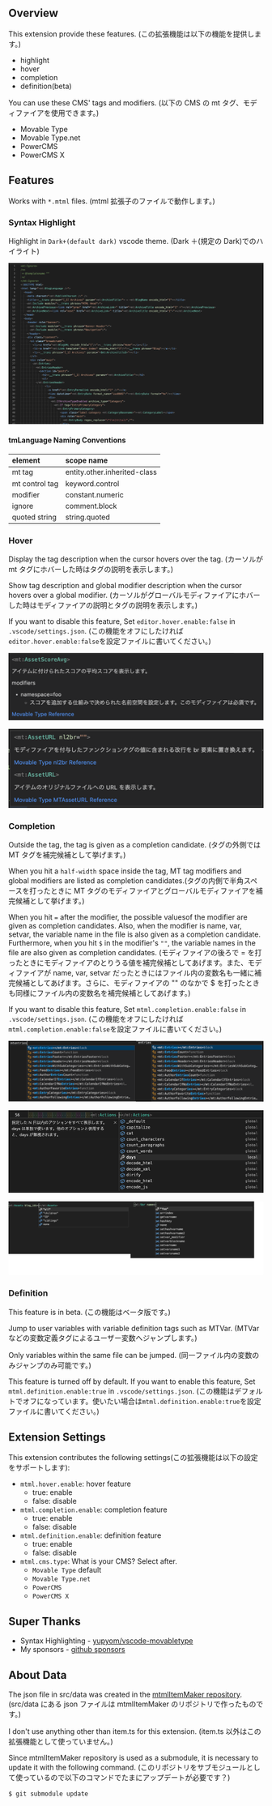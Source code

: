 ## Overview

This extension provide these features. (この拡張機能は以下の機能を提供します。)

- highlight
- hover
- completion
- definition(beta)

You can use these CMS' tags and modifiers. (以下の CMS の mt タグ、モディファイアを使用できます。)

- Movable Type
- Movable Type.net
- PowerCMS
- PowerCMS X

## Features

Works with `*.mtml` files. (mtml 拡張子のファイルで動作します。)

### Syntax Highlight

Highlight in `Dark+(default dark)` vscode theme. (Dark ＋(規定の Dark)でのハイライト)

![highlightImage.png](./images/highlightImage.png "highlightImage.png")

#### tmLanguage Naming Conventions

| element        | scope name                   |
| :------------- | :--------------------------- |
| mt tag         | entity.other.inherited-class |
| mt control tag | keyword.control              |
| modifier       | constant.numeric             |
| ignore         | comment.block                |
| quoted string  | string.quoted                |

### Hover

Display the tag description when the cursor hovers over the tag. (カーソルが mt タグにホバーした時はタグの説明を表示します。)

Show tag description and global modifier description when the cursor hovers over a global modifier. (カーソルがグローバルモディファイアにホバーした時はモディファイアの説明とタグの説明を表示します。)

If you want to disable this feature, Set `editor.hover.enable:false` in `.vscode/settings.json`. (この機能をオフにしたければ`editor.hover.enable:false`を設定ファイルに書いてください。)

![hover item for tag](./images/hovarImage_onTag.png)

![hover item for global modifier](./images/hoverImage_onGlobalModifier.png)

### Completion

Outside the tag, the tag is given as a completion candidate. (タグの外側では MT タグを補完候補として挙げます。)

When you hit a `half-width` space inside the tag, MT tag modifiers and global modifiers are listed as completion candidates.(タグの内側で半角スペースを打ったときに MT タグのモディファイアとグローバルモディファイアを補完候補として挙げます。)

When you hit `=` after the modifier, the possible values ​​of the modifier are given as completion candidates. Also, when the modifier is name, var, setvar, the variable name in the file is also given as a completion candidate. Furthermore, when you hit `$` in the modifier's `""`, the variable names in the file are also given as completion candidates. (モディファイアの後ろで = を打ったときにモディファイアのとりうる値を補完候補としてあげます。また、モディファイアが name, var, setvar だったときにはファイル内の変数名も一緒に補完候補としてあげます。さらに、モディファイアの "" のなかで $ を打ったときも同様にファイル内の変数名を補完候補としてあげます。)

If you want to disable this feature, Set `mtml.completion.enable:false` in `.vscode/settings.json`. (この機能をオフにしたければ`mtml.completion.enable:false`を設定ファイルに書いてください。)

![completion item for tag](./images/completionImage_tag.png)

![completion item for global modifier](./images/completionImage_Modifier.png)

![completion item for global modifier](./images/completionImage_ModifierValue.png)

### Definition

This feature is in beta. (この機能はベータ版です。)

Jump to user variables with variable definition tags such as MTVar. (MTVar などの変数定義タグによるユーザー変数へジャンプします。)

Only variables within the same file can be jumped. (同一ファイル内の変数のみジャンプのみ可能です。)

This feature is turned off by default. If you want to enable this feature, Set `mtml.definition.enable:true` in `.vscode/settings.json`. (この機能はデフォルトでオフになっています。使いたい場合は`mtml.definition.enable:true`を設定ファイルに書いてください。)

## Extension Settings

This extension contributes the following settings(この拡張機能は以下の設定をサポートします):

- `mtml.hover.enable`: hover feature
  - true: enable
  - false: disable
- `mtml.completion.enable`: completion feature
  - true: enable
  - false: disable
- `mtml.definition.enable`: definition feature
  - true: enable
  - false: disable
- `mtml.cms.type`: What is your CMS? Select after.
  - `Movable Type` default
  - `Movable Type.net`
  - `PowerCMS`
  - `PowerCMS X`

## Super Thanks

- Syntax Highlighting - [yupyom/vscode-movabletype](https://github.com/yupyom/vscode-movabletype/tree/0.1.0)
- My sponsors - [github sponsors](https://github.com/sponsors/fhiromasa)

## About Data

The json file in src/data was created in the [mtmlItemMaker repository](https://github.com/fhiromasa/mtmlItemMaker). (src/data にある json ファイルは mtmlItemMaker のリポジトリで作ったものです。)

I don't use anything other than item.ts for this extension. (item.ts 以外はこの拡張機能として使っていません。)

Since mtmlItemMaker repository is used as a submodule, it is necessary to update it with the following command. (このリポジトリをサブモジュールとして使っているので以下のコマンドでたまにアップデートが必要です？)

```sh
$ git submodule update
```
